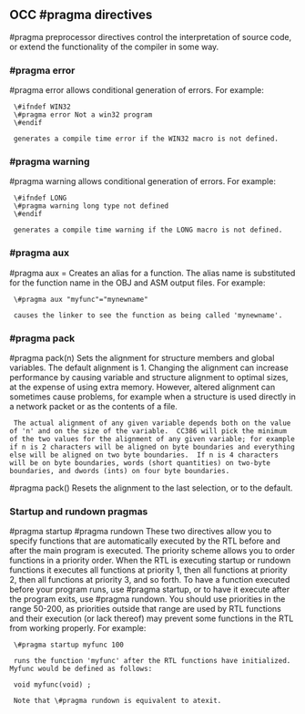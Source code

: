 ## OCC \#pragma directives

 \#pragma preprocessor directives control the interpretation of source code, or extend the functionality of the compiler in some way.


### \#pragma error

  
 \#pragma error  <text>    allows conditional generation of errors.  For example:
 
     \#ifndef WIN32
     \#pragma error Not a win32 program
     \#endif
 
     generates a compile time error if the WIN32 macro is not defined.


### \#pragma warning

 
 \#pragma warning <text>    allows conditional generation of errors.  For example:
 
     \#ifndef LONG
     \#pragma warning long type not defined
     \#endif
 
     generates a compile time warning if the LONG macro is not defined.


### \#pragma aux

  
 \#pragma aux <funcname> = <alias>
     Creates an alias for a function.  The alias name is substituted for the function name in the OBJ and ASM output files.  For example:
 
     \#pragma aux "myfunc"="mynewname"
 
     causes the linker to see the function as being called 'mynewname'.


### \#pragma pack

  
 \#pragma pack(n)    Sets the alignment for structure members and global variables.  The default alignment is 1. Changing the alignment can increase performance by causing variable and structure alignment to optimal sizes, at the expense of using extra memory.  However, altered alignment can sometimes cause problems, for example when a structure is used directly in a network packet or as the contents of a file.
 
     The actual alignment of any given variable depends both on the value of 'n' and on the size of the variable.  CC386 will pick the minimum of the two values for the alignment of any given variable; for example if n is 2 characters will be aligned on byte boundaries and everything else will be aligned on two byte boundaries.  If n is 4 characters will be on byte boundaries, words (short quantities) on two-byte boundaries, and dwords (ints) on four byte boundaries.
 
 \#pragma pack()    Resets the alignment to the last selection, or to the default.


### Startup and rundown pragmas

  
 \#pragma startup <function> <priority>
 \#pragma rundown <function> <priority>
     These two directives allow you to specify functions that are automatically executed by the RTL before and after the main program is executed.  The priority scheme allows you to order functions in a priority order.  When the RTL is executing startup or rundown functions it executes all functions at priority 1, then all functions at priority 2, then all functions at priority 3, and so forth.  To have a function executed before your program runs, use \#pragma startup, or to have it execute after the program exits, use \#pragma rundown.  You should use priorities in the range 50-200, as priorities outside that range are used by RTL functions and their execution (or lack thereof) may prevent some functions in the RTL from working properly.  For example:
 
     \#pragma startup myfunc 100
 
     runs the function 'myfunc' after the RTL functions have initialized.  Myfunc would be defined as follows:
 
     void myfunc(void) ;
 
     Note that \#pragma rundown is equivalent to atexit.  
 
 
 
   